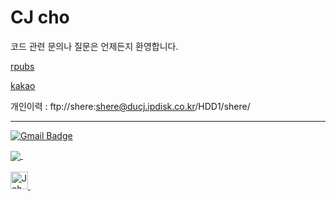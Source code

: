 # CJ cho

코드 관련 문의나 질문은 언제든지 환영합니다. 


[rpubs](https://rpubs.com/qkdrk777777/)


[kakao](https://open.kakao.com/me/cjcho)

개인이력 : ftp://shere:shere@ducj.ipdisk.co.kr/HDD1/shere/

----

[![Gmail Badge](https://img.shields.io/badge/Gmail-d14836?style=flat-square&logo=Gmail&logoColor=white&link=mailto:qkdrk7777775@gmail.com)](mailto:qkdrk7777775@gmail.com)

  <a href="https://ducj.tistory.com/">
    <img align="center" src="https://github-readme-stats.vercel.app/api?username=qkdrk7777775" />
  </a> &nbsp; 
<br><br>
  <a href="https://ducj.tistory.com/">
    <img src="https://img.pngio.com/-tistory-png-232_237.jpg" width="28px" alt="Jehyun Lee | tistory blog" />
  </a>&nbsp; 




